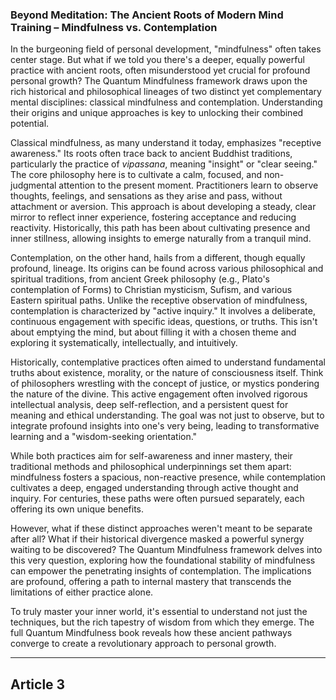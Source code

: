 ###  Beyond Meditation: The Ancient Roots of Modern Mind Training – Mindfulness vs. Contemplation
In the burgeoning field of personal development, "mindfulness" often takes center stage. But what if we told you there's a deeper, equally powerful practice with ancient roots, often misunderstood yet crucial for profound personal growth? The Quantum Mindfulness framework draws upon the rich historical and philosophical lineages of two distinct yet complementary mental disciplines: classical mindfulness and contemplation. Understanding their origins and unique approaches is key to unlocking their combined potential.

Classical mindfulness, as many understand it today, emphasizes "receptive awareness." Its roots often trace back to ancient Buddhist traditions, particularly the practice of *vipassana*, meaning "insight" or "clear seeing." The core philosophy here is to cultivate a calm, focused, and non-judgmental attention to the present moment. Practitioners learn to observe thoughts, feelings, and sensations as they arise and pass, without attachment or aversion. This approach is about developing a steady, clear mirror to reflect inner experience, fostering acceptance and reducing reactivity. Historically, this path has been about cultivating presence and inner stillness, allowing insights to emerge naturally from a tranquil mind.

Contemplation, on the other hand, hails from a different, though equally profound, lineage. Its origins can be found across various philosophical and spiritual traditions, from ancient Greek philosophy (e.g., Plato's contemplation of Forms) to Christian mysticism, Sufism, and various Eastern spiritual paths. Unlike the receptive observation of mindfulness, contemplation is characterized by "active inquiry." It involves a deliberate, continuous engagement with specific ideas, questions, or truths. This isn't about emptying the mind, but about filling it with a chosen theme and exploring it systematically, intellectually, and intuitively.

Historically, contemplative practices often aimed to understand fundamental truths about existence, morality, or the nature of consciousness itself. Think of philosophers wrestling with the concept of justice, or mystics pondering the nature of the divine. This active engagement often involved rigorous intellectual analysis, deep self-reflection, and a persistent quest for meaning and ethical understanding. The goal was not just to observe, but to integrate profound insights into one's very being, leading to transformative learning and a "wisdom-seeking orientation."

While both practices aim for self-awareness and inner mastery, their traditional methods and philosophical underpinnings set them apart: mindfulness fosters a spacious, non-reactive presence, while contemplation cultivates a deep, engaged understanding through active thought and inquiry. For centuries, these paths were often pursued separately, each offering its own unique benefits.

However, what if these distinct approaches weren't meant to be separate after all? What if their historical divergence masked a powerful synergy waiting to be discovered? The Quantum Mindfulness framework delves into this very question, exploring how the foundational stability of mindfulness can empower the penetrating insights of contemplation. The implications are profound, offering a path to internal mastery that transcends the limitations of either practice alone.

To truly master your inner world, it's essential to understand not just the techniques, but the rich tapestry of wisdom from which they emerge. The full Quantum Mindfulness book reveals how these ancient pathways converge to create a revolutionary approach to personal growth.

---

## Article 3